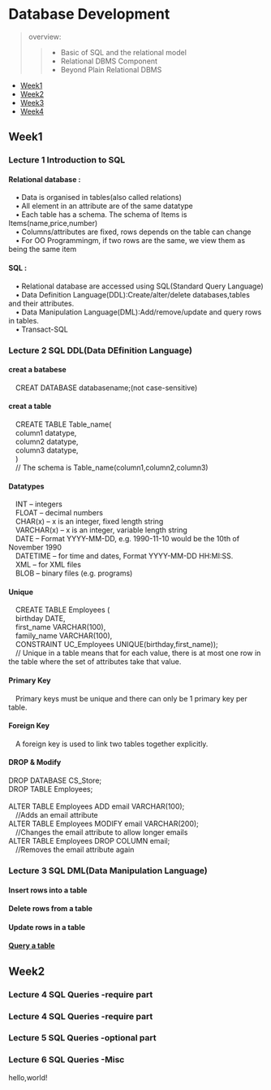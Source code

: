 # Database Development 

> overview:  
>> - Basic of SQL and the relational model  
>> - Relational DBMS Component  
>> - Beyond Plain Relational DBMS  


* [Week1](#1)
* [Week2](#2)
* [Week3](#3)
* [Week4](#4)



<h2 id="1">Week1</h2>

### Lecture 1  Introduction to SQL  
#### Relational database :
&#8195;• Data is organised in tables(also called relations)  
&#8195;• All element in an attribute are of the same datatype  
&#8195;• Each table has a schema. The schema of Items is Items(name,price,number)  
&#8195;• Columns/attributes are fixed, rows depends on the table can change  
&#8195;• For OO Programmingm, if two rows are the same, we view them as being the same item  


#### SQL :
&#8195;• Relational database are accessed using SQL(Standard Query Language)    
&#8195;• Data Definition Language(DDL):Create/alter/delete databases,tables and their attributes.  
&#8195;• Data Manipulation Language(DML):Add/remove/update and query rows in tables.  
&#8195;• Transact-SQL  

### Lecture 2  SQL DDL(Data DEfinition Language)
#### creat a batabese
&#8195;CREAT DATABASE databasename;(not case-sensitive)  
#### creat a table
&#8195;CREATE TABLE Table_name(  
&#8195;column1 datatype,  
&#8195;column2 datatype,  
&#8195;column3 datatype,  
&#8195;)  
&#8195;// The schema is Table_name(column1,column2,column3)  

#### Datatypes
&#8195;INT – integers  
&#8195;FLOAT – decimal numbers  
&#8195;CHAR(x) – x is an integer, fixed length string  
&#8195;VARCHAR(x) – x is an integer, variable length string  
&#8195;DATE – Format YYYY-MM-DD, e.g. 1990-11-10 would be the 10th of November 1990  
&#8195;DATETIME – for time and dates, Format YYYY-MM-DD HH:MI:SS.  
&#8195;XML – for XML files  
&#8195;BLOB – binary files (e.g. programs)  

#### Unique
&#8195;CREATE TABLE Employees (  
&#8195;birthday DATE,  
&#8195;first_name VARCHAR(100),  
&#8195;family_name VARCHAR(100),  
&#8195;CONSTRAINT UC_Employees UNIQUE(birthday,first_name));  
&#8195;// Unique in a table means that for each value, there is at most one row in the table where the set of attributes take that value.   

#### Primary Key
&#8195;Primary keys must be unique and there can only be 1 primary key per table.   

#### Foreign Key
&#8195;A foreign key is used to link two tables together explicitly.  

#### DROP & Modify
DROP DATABASE CS_Store;  
DROP TABLE Employees;  
&#8195;  
ALTER TABLE Employees ADD email VARCHAR(100);  
&#8195;//Adds an email attribute  
ALTER TABLE Employees MODIFY email VARCHAR(200);  
&#8195;//Changes the email attribute to allow longer emails  
ALTER TABLE Employees DROP COLUMN email;  
&#8195;//Removes the email attribute again  

### Lecture 3  SQL DML(Data Manipulation Language)
#### Insert rows into a table

#### Delete rows from a table

#### Update rows in a table

#### [Query a table](#101)







<h2 id="2">Week2</h2>  

### Lecture 4  SQL Queries -require part 
<h3 id="101">Lecture 4 SQL Queries -require part</h3>  

### Lecture 5  SQL Queries -optional part

### Lecture 6  SQL Queries -Misc
hello,world!  


